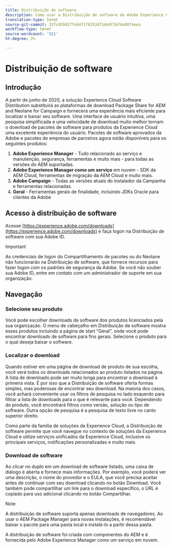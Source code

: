 ```yaml
---
title: Distribuição de software
description: Como usar a Distribuição de software da Adobe Experience Cloud
translation-type: tm+mt
source-git-commit: 32fc45582ffeb4f178253d71de9f3bf4a0074eea
workflow-type: tm+mt
source-wordcount: '521'
ht-degree: 2%

---
```



# Distribuição de software

## Introdução

A partir de junho de 2020, a solução Experience Cloud Software Distribution substituirá as plataformas de download Package Share for AEM and Neolane for Campaign e fornecerá uma experiência mais eficiente para localizar e baixar seu software. Uma interface de usuário intuitiva, uma pesquisa simplificada e uma velocidade de download muito melhor tornam o download de pacotes de software para produtos da Experience Cloud uma excelente experiência do usuário. Pacotes de software aprovados da Adobe e pacotes de empresas de parceiros agora estão disponíveis para os seguintes produtos:

1. **Adobe Experience Manager** - Tudo relacionado ao serviço e manutenção, segurança, ferramentas e muito mais - para todas as versões do AEM suportadas.
1. **Adobe Experience Manager como um serviço** em nuvem - SDK da AEM Cloud, ferramentas de migração da AEM Cloud e muito mais.
1. **Adobe Campaign** - Todas as versões atuais do instalador da Campanha e ferramentas relacionadas.
1. **Geral** - Ferramentas gerais de finalidade, incluindo JDKs Oracle para clientes da Adobe

## Acesso à distribuição de software

Acesse [https://experience.adobe.com/downloads](https://experience.adobe.com/downloads) e faça logon na Distribuição de software com sua Adobe ID.

>[!IMPORTANT]
>
>As credenciais de logon do Compartilhamento de pacotes ou do Neolane não funcionarão na Distribuição de software, que fornece recursos para fazer logon com os padrões de segurança da Adobe. Se você não souber sua Adobe ID, entre em contato com um administrador de suporte em sua organização.

## Navegação

### Selecione seu produto

Você pode escolher downloads de software dos produtos licenciados pela sua organização. O menu de cabeçalho em Distribuição de software mostra esses produtos incluindo a página de start &quot;Geral&quot;, onde você pode encontrar downloads de software para fins gerais. Selecione o produto para o qual deseja baixar o software.

### Localizar o download

Quando estiver em uma página de download de produto de sua escolha, você verá todos os downloads relacionados ao produto listados na página. A lista de downloads pode ser muito longa para encontrar o download à primeira vista. É por isso que a Distribuição de software oferta formas simples, mas poderosas de encontrar seu download. Na maioria dos casos, você achará conveniente usar os filtros de pesquisa no lado esquerdo para filtrar a lista de downloads para o que é relevante para você. Dependendo do produto, você encontrará filtros como versão, solução ou tipo de software.
Outra opção de pesquisa é a pesquisa de texto livre no canto superior direito.

Como parte da família de soluções da Experience Cloud, a Distribuição de software permite que você navegue no contexto de soluções da Experience Cloud e utilize serviços unificados da Experience Cloud, inclusive os principais serviços, notificações personalizadas e muito mais.

### Download de software

Ao clicar no duplo em um download de software listado, uma caixa de diálogo é aberta e fornece mais informações. Por exemplo, você poderá ver uma descrição, o nome do provedor e o EULA, que você precisa aceitar antes de continuar com seu download clicando no botão Download.
Você também pode compartilhar um link para o download específico, o URL é copiado para uso adicional clicando no botão Compartilhar.

>[!NOTE]
>
>A distribuição de software suporta apenas downloads de navegadores. Ao usar o AEM Package Manager para novas instalações, é recomendável baixar o pacote para uma pasta local e instalá-lo a partir dessa pasta.

A distribuição de software foi criada com componentes do AEM e é fornecida pelo Adobe Experience Manager como um serviço em nuvem.